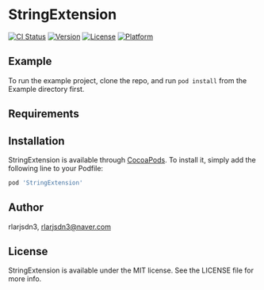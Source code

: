# StringExtension

[![CI Status](https://img.shields.io/travis/rlarjsdn3/StringExtension.svg?style=flat)](https://travis-ci.org/rlarjsdn3/StringExtension)
[![Version](https://img.shields.io/cocoapods/v/StringExtension.svg?style=flat)](https://cocoapods.org/pods/StringExtension)
[![License](https://img.shields.io/cocoapods/l/StringExtension.svg?style=flat)](https://cocoapods.org/pods/StringExtension)
[![Platform](https://img.shields.io/cocoapods/p/StringExtension.svg?style=flat)](https://cocoapods.org/pods/StringExtension)

## Example

To run the example project, clone the repo, and run `pod install` from the Example directory first.

## Requirements

## Installation

StringExtension is available through [CocoaPods](https://cocoapods.org). To install
it, simply add the following line to your Podfile:

```ruby
pod 'StringExtension'
```

## Author

rlarjsdn3, rlarjsdn3@naver.com

## License

StringExtension is available under the MIT license. See the LICENSE file for more info.
